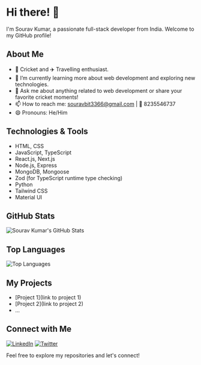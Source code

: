 # Hi there! 👋

I'm Sourav Kumar, a passionate full-stack developer from India. Welcome to my GitHub profile!

## About Me

- 🏏 Cricket and ✈️ Travelling enthusiast.
- 🌱 I’m currently learning more about web development and exploring new technologies.
- 💬 Ask me about anything related to web development or share your favorite cricket moments!
- 📫 How to reach me: [souravbit3366@gmail.com](mailto:souravbit3366@gmail.com) | 📱 8235546737
- 😄 Pronouns: He/Him

## Technologies & Tools

- HTML, CSS
- JavaScript, TypeScript
- React.js, Next.js
- Node.js, Express
- MongoDB, Mongoose
- Zod (for TypeScript runtime type checking)
- Python
- Tailwind CSS
- Material UI

## GitHub Stats

![Sourav Kumar's GitHub Stats](https://github-readme-stats.vercel.app/api?username=sourav3366&show_icons=true&hide=contribs,prs)

## Top Languages

![Top Languages](https://github-readme-stats.vercel.app/api/top-langs/?username=souravbit&layout=compact)

## My Projects

- [Project 1](link to project 1)
- [Project 2](link to project 2)
- ...

## Connect with Me

[![LinkedIn](https://img.shields.io/badge/LinkedIn-Sourav%20Kumar-blue)](https://www.linkedin.com/in/sourav-kumar-750b91153/)
[![Twitter](https://img.shields.io/badge/Twitter-souravbit-blue)](https://twitter.com/souravbit)

Feel free to explore my repositories and let's connect!

